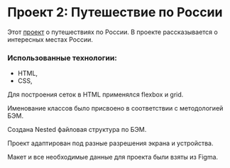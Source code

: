 # Проект 2: Путешествие по России

Этот [проект](https://raskat-dev.github.io/russian-travel/ "Ссылка на gh-pages") о путешествиях по России.
В проекте рассказывается о интересных местах России.

### Использованные технологии:

* HTML,
* CSS,

Для построения сеток в HTML применялся flexbox и grid.  

Именование классов было присвоено в соответствии с методологией БЭМ.  

Создана Nested файловая структура по БЭМ.

Проект адаптирован под разные разрешения экрана и устройства.

Макет и все необходимые данные для проекта были взяты из Figma.

